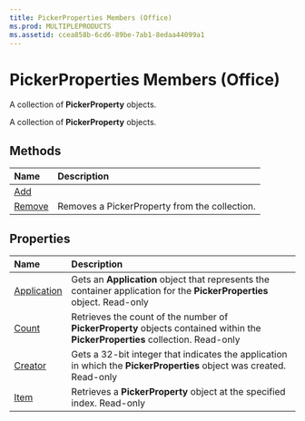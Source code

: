 ```yaml
---
title: PickerProperties Members (Office)
ms.prod: MULTIPLEPRODUCTS
ms.assetid: ccea858b-6cd6-89be-7ab1-8edaa44099a1
---
```



# PickerProperties Members (Office)
A collection of  **PickerProperty** objects.

A collection of  **PickerProperty** objects.


## Methods



|**Name**|**Description**|
|:-----|:-----|
|[Add](pickerproperties-add-method-office.md)||
|[Remove](pickerproperties-remove-method-office.md)|Removes a PickerProperty from the collection.|

## Properties



|**Name**|**Description**|
|:-----|:-----|
|[Application](pickerproperties-application-property-office.md)|Gets an  **Application** object that represents the container application for the **PickerProperties** object. Read-only|
|[Count](pickerproperties-count-property-office.md)|Retrieves the count of the number of  **PickerProperty** objects contained within the **PickerProperties** collection. Read-only|
|[Creator](pickerproperties-creator-property-office.md)|Gets a 32-bit integer that indicates the application in which the  **PickerProperties** object was created. Read-only|
|[Item](pickerproperties-item-property-office.md)|Retrieves a  **PickerProperty** object at the specified index. Read-only|

